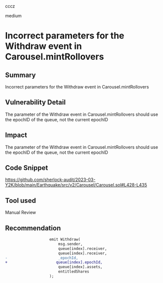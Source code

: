 cccz

medium

# Incorrect parameters for the Withdraw event in Carousel.mintRollovers

## Summary
Incorrect parameters for the Withdraw event in Carousel.mintRollovers
## Vulnerability Detail
The parameter of the Withdraw event in Carousel.mintRollovers should use the epochID of the queue, not the current epochID
## Impact
The parameter of the Withdraw event in Carousel.mintRollovers should use the epochID of the queue, not the current epochID
## Code Snippet
https://github.com/sherlock-audit/2023-03-Y2K/blob/main/Earthquake/src/v2/Carousel/Carousel.sol#L428-L435
## Tool used

Manual Review

## Recommendation
```diff
                    emit Withdraw(
                        msg.sender,
                        queue[index].receiver,
                        queue[index].receiver,
-                       _epochId,
+                      queue[index].epochId,
                        queue[index].assets,
                        entitledShares
                    );

```